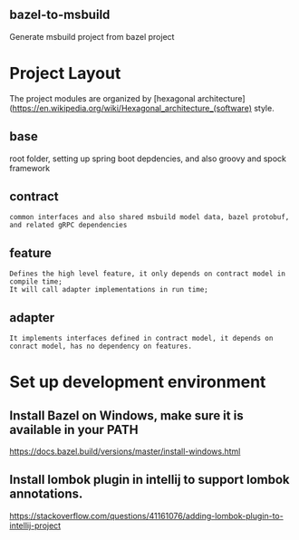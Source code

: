 bazel-to-msbuild
----------------

Generate msbuild project from bazel project

# Project Layout
The project modules are organized by [hexagonal architecture](https://en.wikipedia.org/wiki/Hexagonal_architecture_(software) style.
## base
  root folder, setting up spring boot depdencies, and also groovy and spock framework
## contract
    common interfaces and also shared msbuild model data, bazel protobuf, and related gRPC dependencies
## feature
    Defines the high level feature, it only depends on contract model in compile time;
    It will call adapter implementations in run time;
## adapter
    It implements interfaces defined in contract model, it depends on conract model, has no dependency on features.

# Set up development environment
  
## Install Bazel on Windows, make sure it is available in your PATH

   https://docs.bazel.build/versions/master/install-windows.html

## Install lombok plugin in intellij to support lombok annotations.

  https://stackoverflow.com/questions/41161076/adding-lombok-plugin-to-intellij-project 
